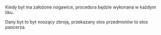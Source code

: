 Kiedy byt ma założone nogawice, procedura będzie wykonana w każdym tiku.

Dany byt to byt noszący zbroję, przekazany stos przedmiotów to stos pancerza.